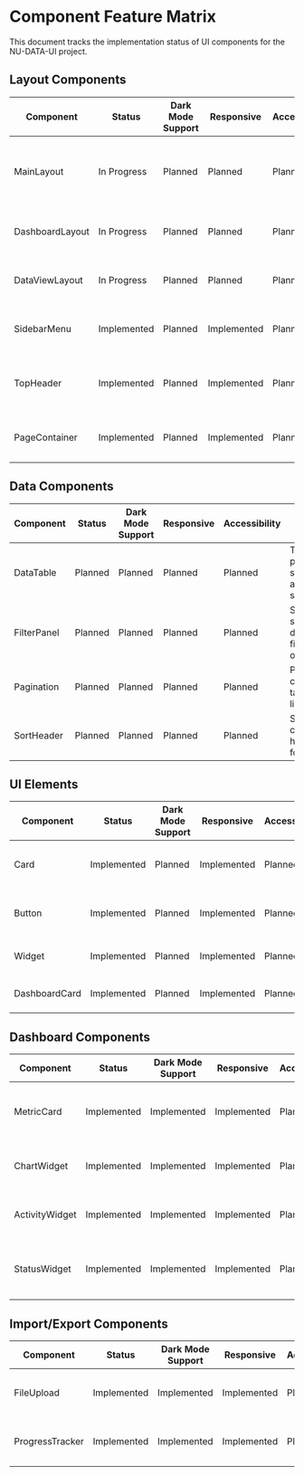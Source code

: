 # Component Feature Matrix

This document tracks the implementation status of UI components for the NU-DATA-UI project.

## Layout Components

| Component | Status | Dark Mode Support | Responsive | Accessibility | Notes |
|-----------|--------|------------------|------------|---------------|-------|
| MainLayout | In Progress | Planned | Planned | Planned | Main application layout with header, sidebar, and content |
| DashboardLayout | In Progress | Planned | Planned | Planned | Grid-based layout for dashboard widgets |
| DataViewLayout | In Progress | Planned | Planned | Planned | Layout for data tables with filter sidebar |
| SidebarMenu | Implemented | Planned | Implemented | Planned | Collapsible sidebar navigation menu |
| TopHeader | Implemented | Planned | Implemented | Planned | Top header with breadcrumbs and user menu |
| PageContainer | Implemented | Planned | Implemented | Planned | Container for page content with animation |

## Data Components

| Component | Status | Dark Mode Support | Responsive | Accessibility | Notes |
|-----------|--------|------------------|------------|---------------|-------|
| DataTable | Planned | Planned | Planned | Planned | Table with pagination, sorting, and empty states |
| FilterPanel | Planned | Planned | Planned | Planned | Sticky sidebar for data filtering options |
| Pagination | Planned | Planned | Planned | Planned | Pagination control for tables and lists |
| SortHeader | Planned | Planned | Planned | Planned | Sortable column headers for tables |

## UI Elements

| Component | Status | Dark Mode Support | Responsive | Accessibility | Notes |
|-----------|--------|------------------|------------|---------------|-------|
| Card | Implemented | Planned | Implemented | Planned | Card component for content containers |
| Button | Implemented | Planned | Implemented | Planned | Button component with variants |
| Widget | Implemented | Planned | Implemented | Planned | Dashboard widget container |
| DashboardCard | Implemented | Planned | Implemented | Planned | Card for dashboard metrics |

## Dashboard Components

| Component | Status | Dark Mode Support | Responsive | Accessibility | Notes |
|-----------|--------|------------------|------------|---------------|-------|
| MetricCard | Implemented | Implemented | Implemented | Planned | Card for displaying metrics with trend indicators |
| ChartWidget | Implemented | Implemented | Implemented | Planned | Widget for displaying charts with Chart.js |
| ActivityWidget | Implemented | Implemented | Implemented | Planned | Widget for displaying activity feeds |
| StatusWidget | Implemented | Implemented | Implemented | Planned | Widget for displaying system status information |

## Import/Export Components

| Component | Status | Dark Mode Support | Responsive | Accessibility | Notes |
|-----------|--------|------------------|------------|---------------|-------|
| FileUpload | Implemented | Implemented | Implemented | Planned | Drag and drop file upload component |
| ProgressTracker | Implemented | Implemented | Implemented | Planned | Progress bar for tracking import/export operations |
